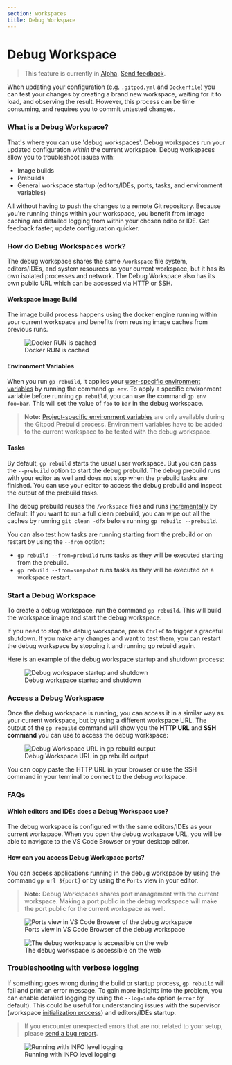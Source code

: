 ```yaml
---
section: workspaces
title: Debug Workspace
---
```


<script context="module">
  export const prerender = true;
</script>

# Debug Workspace

> This feature is currently in [Alpha](/docs/help/public-roadmap/release-cycle). [Send feedback](https://github.com/gitpod-io/gitpod/issues/7671).

When updating your configuration (e.g. `.gitpod.yml` and `Dockerfile`) you can test your changes by creating a brand new workspace, waiting for it to load, and observing the result. However, this process can be time consuming, and requires you to commit untested changes.

### What is a Debug Workspace?

That's where you can use 'debug workspaces'. Debug workspaces run your updated configuration _within_ the current workspace. Debug workspaces allow you to troubleshoot issues with:

- Image builds
- Prebuilds
- General workspace startup (editors/IDEs, ports, tasks, and environment variables)

All without having to push the changes to a remote Git repository. Because you're running things within your workspace, you benefit from image caching and detailed logging from within your chosen edito or IDE. Get feedback faster, update configuration quicker.

### How do Debug Workspaces work?

The debug workspace shares the same `/workspace` file system, editors/IDEs, and system resources as your current workspace, but it has its own isolated processes and network. The Debug Workspace also has its own public URL which can be accessed via HTTP or SSH.

#### Workspace Image Build

The image build process happens using the docker engine running within your current workspace and benefits from reusing image caches from previous runs.

<figure>
<img class="shadow-medium w-full rounded-xl max-w-3xl mt-x-small" alt="Docker RUN is cached" src="/images/testing-changes/build_cache.png">
    <figcaption>Docker RUN is cached</figcaption>
</figure>

<!--  -->

#### Environment Variables

When you run `gp rebuild`, it applies your [user-specific environment variables](/docs/configure/projects/environment-variables#user-specific-environment-variables) by running the command `gp env`. To apply a specific environment variable before running `gp rebuild`, you can use the command `gp env foo=bar`. This will set the value of `foo` to `bar` in the debug workspace.

> **Note:** [Project-specific environment variables](/docs/configure/projects/environment-variables#project-specific-environment-variables) are only available during the Gitpod Prebuild process. Environment variables have to be added to the current workspace to be tested with the debug workspace.

#### Tasks

By default, `gp rebuild` starts the usual user workspace. But you can pass the `--prebuild` option to start the debug prebuild. The debug prebuild runs with your editor as well and does not stop when the prebuild tasks are finished. You can use your editor to access the debug prebuild and inspect the output of the prebuild tasks.

The debug prebuild reuses the `/workspace` files and runs [incrementally](/docs/configure/projects/incremental-prebuilds#incremental-prebuilds) by default. If you want to run a full clean prebuild, you can wipe out all the caches by running `git clean -dfx` before running `gp rebuild --prebuild`.

You can also test how tasks are running starting from the prebuild or on restart by using the `--from` option:

- `gp rebuild --from=prebuild` runs tasks as they will be executed starting from the prebuild.
- `gp rebuild --from=snapshot` runs tasks as they will be executed on a workspace restart.

### Start a Debug Workspace

To create a debug workspace, run the command `gp rebuild`. This will build the workspace image and start the debug workspace.

If you need to stop the debug workspace, press `Ctrl+C` to trigger a graceful shutdown. If you make any changes and want to test them, you can restart the debug workspace by stopping it and running gp rebuild again.

Here is an example of the debug workspace startup and shutdown process:

<figure>
<img class="shadow-medium w-full rounded-xl max-w-3xl mt-x-small" alt="Debug workspace startup and shutdown" src="/images/testing-changes/gp_rebuild.png">
    <figcaption>Debug workspace startup and shutdown</figcaption>
</figure>

### Access a Debug Workspace

Once the debug workspace is running, you can access it in a similar way as your current workspace, but by using a different workspace URL. The output of the `gp rebuild` command will show you the <b>HTTP URL</b> and <b>SSH command</b> you can use to access the debug workspace:

<figure>
<img class="shadow-medium w-full rounded-xl max-w-3xl mt-x-small" alt="Debug Workspace URL in gp rebuild output" src="/images/testing-changes/access_output.png">
    <figcaption>Debug Workspace URL in gp rebuild output</figcaption>
</figure>

You can copy paste the HTTP URL in your browser or use the SSH command in your terminal to connect to the debug workspace.

### FAQs

#### Which editors and IDEs does a Debug Workspace use?

The debug workspace is configured with the same editors/IDEs as your current workspace. When you open the debug workspace URL, you will be able to navigate to the VS Code Browser or your desktop editor.

#### How can you access Debug Workspace ports?

<!-- TODO: Add URL structure -->

You can access applications running in the debug workspace by using
the command `gp url ${port}` or by using the `Ports` view in your editor.

> **Note:** Debug Workspaces shares port management with the current workspace. Making a port public in the debug workspace will make the port public for the current workspace as well.

<figure>
<img class="shadow-medium w-full rounded-xl max-w-3xl mt-x-small" alt="Ports view in VS Code Browser of the debug workspace" src="/images/testing-changes/debug_port_code.png">
    <figcaption>Ports view in VS Code Browser of the debug workspace</figcaption>
</figure>

<figure>
<img class="shadow-medium w-full rounded-xl max-w-3xl mt-x-small" alt="The debug workspace is accessible on the web" src="/images/testing-changes/debug_port.png">
    <figcaption>The debug workspace is accessible on the web</figcaption>
</figure>

### Troubleshooting with verbose logging

If something goes wrong during the build or startup process, `gp rebuild` will fail and print an error message. To gain more insights into the problem, you can enable detailed logging by using the `--log=info` option (`error` by default). This could be useful for understanding issues with the supervisor (workspace [initialization process](https://en.wikipedia.org/wiki/Init)) and editors/IDEs startup.

> If you encounter unexpected errors that are not related to your setup, please [send a bug report](https://github.com/gitpod-io/gitpod/issues/new/choose).

<figure>
<img class="shadow-medium w-full rounded-xl max-w-3xl mt-x-small" alt="Running with INFO level logging" src="/images/testing-changes/info_log.png">
    <figcaption>Running with INFO level logging</figcaption>
</figure>
